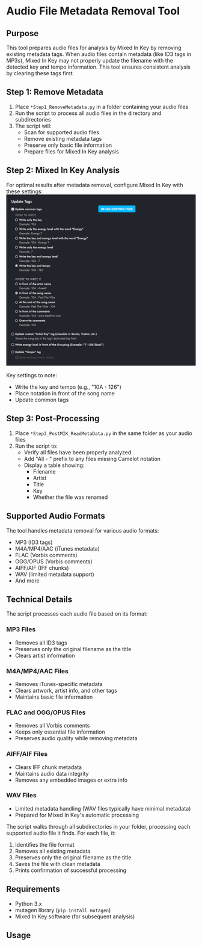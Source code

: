 # Audio File Metadata Removal Tool

## Purpose
This tool prepares audio files for analysis by Mixed In Key by removing existing metadata tags. When audio files contain metadata (like ID3 tags in MP3s), Mixed In Key may not properly update the filename with the detected key and tempo information. This tool ensures consistent analysis by clearing these tags first.

## Step 1: Remove Metadata
1. Place `*Step1_RemoveMetadata.py` in a folder containing your audio files
2. Run the script to process all audio files in the directory and subdirectories
3. The script will:
   - Scan for supported audio files
   - Remove existing metadata tags
   - Preserve only basic file information
   - Prepare files for Mixed In Key analysis

## Step 2: Mixed In Key Analysis
For optimal results after metadata removal, configure Mixed In Key with these settings:
![Mixed In Key Settings](README_assets/MixedInKeySettings.png)

Key settings to note:
- Write the key and tempo (e.g., "10A - 126")
- Place notation in front of the song name
- Update common tags

## Step 3: Post-Processing
1. Place `*Step3_PostMIK_ReadMetaData.py` in the same folder as your audio files
2. Run the script to:
   - Verify all files have been properly analyzed
   - Add "All - " prefix to any files missing Camelot notation
   - Display a table showing:
     - Filename
     - Artist
     - Title
     - Key
     - Whether the file was renamed

## Supported Audio Formats
The tool handles metadata removal for various audio formats:
- MP3 (ID3 tags)
- M4A/MP4/AAC (iTunes metadata)
- FLAC (Vorbis comments)
- OGG/OPUS (Vorbis comments)
- AIFF/AIF (IFF chunks)
- WAV (limited metadata support)
- And more

## Technical Details
The script processes each audio file based on its format:

### MP3 Files
- Removes all ID3 tags
- Preserves only the original filename as the title
- Clears artist information

### M4A/MP4/AAC Files
- Removes iTunes-specific metadata
- Clears artwork, artist info, and other tags
- Maintains basic file information

### FLAC and OGG/OPUS Files
- Removes all Vorbis comments
- Keeps only essential file information
- Preserves audio quality while removing metadata

### AIFF/AIF Files
- Clears IFF chunk metadata
- Maintains audio data integrity
- Removes any embedded images or extra info

### WAV Files
- Limited metadata handling (WAV files typically have minimal metadata)
- Prepared for Mixed In Key's automatic processing

The script walks through all subdirectories in your folder, processing each supported audio file it finds. For each file, it:
1. Identifies the file format
2. Removes all existing metadata
3. Preserves only the original filename as the title
4. Saves the file with clean metadata
5. Prints confirmation of successful processing

## Requirements
- Python 3.x
- mutagen library (`pip install mutagen`)
- Mixed In Key software (for subsequent analysis)

## Usage